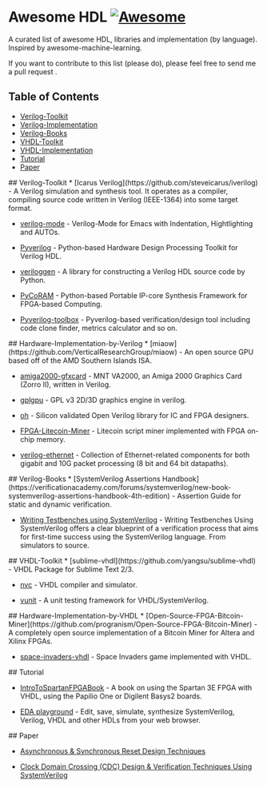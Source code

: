 # Awesome HDL [![Awesome](https://cdn.rawgit.com/sindresorhus/awesome/d7305f38d29fed78fa85652e3a63e154dd8e8829/media/badge.svg)](https://github.com/sindresorhus/awesome)

A curated list of awesome HDL, libraries and implementation (by language). Inspired by awesome-machine-learning.

If you want to contribute to this list (please do), please feel free to send me a pull request .

## Table of Contents

<!-- MarkdownTOC depth=4 -->

- [Verilog-Toolkit](#verilog-toolkit)
- [Verilog-Implementation](#verilog-implementation)
- [Verilog-Books](#verilog-books)
- [VHDL-Toolkit](#vhdl-toolkit)
- [VHDL-Implementation](#vhdl-implementation)
- [Tutorial](#tutorial)
- [Paper](#paper)

<!-- /MarkdownTOC -->

<a name="verilog-toolkit" />
## Verilog-Toolkit
* [Icarus Verilog](https://github.com/steveicarus/iverilog) - A Verilog simulation and synthesis tool. It operates as a compiler, compiling source code written in Verilog (IEEE-1364) into some target format.

* [verilog-mode](https://github.com/veripool/verilog-mode) - Verilog-Mode for Emacs with Indentation, Hightlighting and AUTOs.

* [Pyverilog](https://github.com/PyHDI/Pyverilog) - Python-based Hardware Design Processing Toolkit for Verilog HDL.

* [veriloggen](https://github.com/PyHDI/veriloggen) - A library for constructing a Verilog HDL source code by Python.

* [PyCoRAM](https://github.com/PyHDI/PyCoRAM) - Python-based Portable IP-core Synthesis Framework for FPGA-based Computing.

* [Pyverilog-toolbox](https://github.com/fukatani/Pyverilog_toolbox) - Pyverilog-based verification/design tool including code clone finder, metrics calculator and so on.

<a name="verilog-implementation" />
## Hardware-Implementation-by-Verilog
* [miaow](https://github.com/VerticalResearchGroup/miaow) - An open source GPU based off of the AMD Southern Islands ISA.

* [amiga2000-gfxcard](https://github.com/mntmn/amiga2000-gfxcard) - MNT VA2000, an Amiga 2000 Graphics Card (Zorro II), written in Verilog.

* [gplgpu](https://github.com/asicguy/gplgpu) - GPL v3 2D/3D graphics engine in verilog.

* [oh](https://github.com/parallella/oh) - Silicon validated Open Verilog library for IC and FPGA designers.

* [FPGA-Litecoin-Miner](https://github.com/kramble/FPGA-Litecoin-Miner) - Litecoin script miner implemented with FPGA on-chip memory.

* [verilog-ethernet](https://github.com/alexforencich/verilog-ethernet) - Collection of Ethernet-related components for both gigabit and 10G packet processing (8 bit and 64 bit datapaths).

<a name="verilog-books" />
## Verilog-Books
* [SystemVerilog Assertions Handbook](https://verificationacademy.com/forums/systemverilog/new-book-systemverilog-assertions-handbook-4th-edition) - Assertion Guide for static and dynamic verification.

* [Writing Testbenches using SystemVerilog](http://www.springer.com/us/book/9780387292212) - Writing Testbenches Using SystemVerilog offers a clear blueprint of a verification process that aims for first-time success using the SystemVerilog language. From simulators to source.

<a name="vhdl-toolkit" />
## VHDL-Toolkit
* [sublime-vhdl](https://github.com/yangsu/sublime-vhdl) - VHDL Package for Sublime Text 2/3.

* [nvc](https://github.com/nickg/nvc) - VHDL compiler and simulator.

* [vunit](https://github.com/VUnit/vunit) - A unit testing framework for VHDL/SystemVerilog.

<a name="vhdl-implementation" />
## Hardware-Implementation-by-VHDL
* [Open-Source-FPGA-Bitcoin-Miner](https://github.com/progranism/Open-Source-FPGA-Bitcoin-Miner) - A completely open source implementation of a Bitcoin Miner for Altera and Xilinx FPGAs.

* [space-invaders-vhdl](https://github.com/fabioperez/space-invaders-vhdl) - Space Invaders game implemented with VHDL.

<a name="tutorial" />
## Tutorial

* [IntroToSpartanFPGABook](https://github.com/hamsternz/IntroToSpartanFPGABook) - A book on using the Spartan 3E FPGA with VHDL, using the Papilio One or Digilent Basys2 boards.

* [EDA playground](https://www.edaplayground.com/) - Edit, save, simulate, synthesize SystemVerilog, Verilog, VHDL and other HDLs from your web browser.

<a name="paper" />
## Paper

* [Asynchronous & Synchronous Reset Design Techniques](http://www.sunburst-design.com/papers/CummingsSNUG2003Boston_Resets.pdf)

* [Clock Domain Crossing (CDC) Design & Verification Techniques Using SystemVerilog](http://www.sunburst-design.com/papers/CummingsSNUG2008Boston_CDC.pdf)